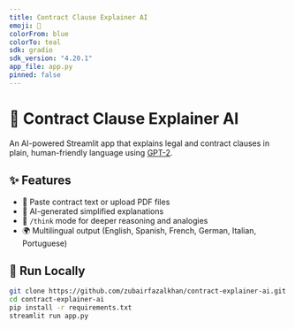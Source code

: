 ```yaml
---
title: Contract Clause Explainer AI
emoji: 📄
colorFrom: blue
colorTo: teal
sdk: gradio
sdk_version: "4.20.1"
app_file: app.py
pinned: false
---
```



# 📄 Contract Clause Explainer AI

An AI-powered Streamlit app that explains legal and contract clauses in plain, human-friendly language using [GPT-2](https://huggingface.co/openai-community/gpt2).

## ✨ Features

- 🧾 Paste contract text or upload PDF files
- 💬 AI-generated simplified explanations
- 🧠 `/think` mode for deeper reasoning and analogies
- 🌍 Multilingual output (English, Spanish, French, German, Italian, Portuguese)

## 🚀 Run Locally

```bash
git clone https://github.com/zubairfazalkhan/contract-explainer-ai.git
cd contract-explainer-ai
pip install -r requirements.txt
streamlit run app.py
